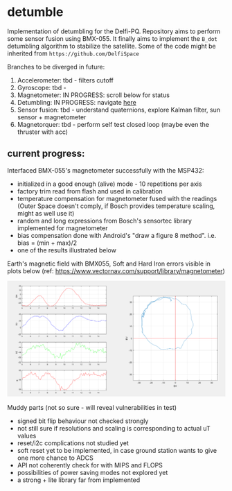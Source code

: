 # detumble

Implementation of detumbling for the Delfi-PQ.
Repository aims to perform some sensor fusion using BMX-055. It finally aims to implement the `B_dot` detumbling algorithm to stabilize the satellite. 
Some of the code might be inherited from `https://github.com/DelfiSpace` 

Branches to be diverged in future: 

1. Accelerometer: tbd - filters cutoff
2. Gyroscope: tbd - 
3. Magnetometer: IN PROGRESS: scroll below for status
4. Detumbling: IN PROGRESS: navigate [here](https://github.com/nilay994/detumble/tree/master/detumble_algo_pc)
5. Sensor fusion: tbd - understand quaternions, explore Kalman filter, sun sensor + magnetometer
6. Magnetorquer: tbd - perform self test closed loop (maybe even the thruster with acc)

## current progress:
Interfaced BMX-055's magnetometer successfully with the MSP432:

- initialized in a good enough (alive) mode - 10 repetitions per axis
- factory trim read from flash and used in calibration
- temperature compensation for magnetometer fused with the readings (Outer Space doesn't comply, if Bosch provides temperature scaling, might as well use it)
- random and long expressions from Bosch's sensortec library implemented for magnetometer
- bias compensation done with Android's "draw a figure 8 method". i.e. bias = (min + max)/2
- one of the results illustrated below
 
Earth's magnetic field with BMX055, Soft and Hard Iron errors visible in plots below (ref: https://www.vectornav.com/support/library/magnetometer)

![iron_error](https://github.com/nilay994/detumble/blob/master/iron_calib.PNG)

Muddy parts (not so sure - will reveal vulnerabilities in test)

- signed bit flip behaviour not checked strongly
- not still sure if resolutions and scaling is corresponding to actual uT values
- reset/i2c complications not studied yet
- soft reset yet to be implemented, in case ground station wants to give one more chance to ADCS
- API not coherently check for with MIPS and FLOPS
- possibilities of power saving modes not explored yet
- a strong + lite library far from implemented
